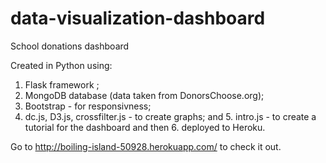 # data-visualization-dashboard

School donations dashboard

Created in Python using:
1. Flask framework ; 
2. MongoDB database (data taken from DonorsChoose.org);
3. Bootstrap - for responsivness;
4. dc.js, D3.js, crossfilter.js - to create graphs;
and 5. intro.js - to create a tutorial for the dashboard and then 6. deployed to Heroku.

Go to http://boiling-island-50928.herokuapp.com/ to check it out.
